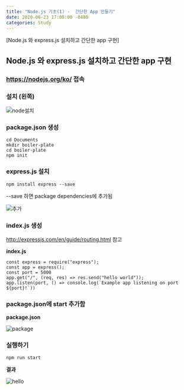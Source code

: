 ```yaml
---
title: "Node.js 기초(1) -  간단한 App 만들기"	
date: 2020-06-23 17:00:00 -0400	
categories: Study	
---
```


[Node.js 와 express.js 설치하고 간단한 app 구현]	



## Node.js 와 express.js 설치하고 간단한 app 구현	

### https://nodejs.org/ko/ 접속	



### 설치 (왼쪽)	

![node설치](../../assets/images/study/node1/node설치.PNG)	



### package.json 생성	

```	
cd Documents	
mkdir boiler-plate	
cd boiler-plate	
npm init	
```



### express.js 설치	

```	
npm install express --save	
```

--save 하면 package dependencies에 추가됨 	

![추가](../../assets/images/study/node1/추가.PNG)	



### index.js 생성	

http://expressjs.com/en/guide/routing.html 참고	



**index.js**	

```	
const express = require("express");	
const app = express();	
const port = 5000	
app.get("/", (req, res) => res.send("hello world"));	
app.listen(port, () => console.log(`Example app listening on port ${port}!`))	
```



### package.json에 start 추가함	

**package.json**	

![package](../../assets/images/study/node1/package.PNG)	



### 실행하기	

```	
npm run start	
```



**결과**	

![hello](../../assets/images/study/node1/hello.PNG)